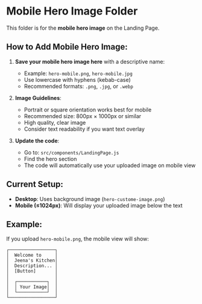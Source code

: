 # Mobile Hero Image Folder

This folder is for the **mobile hero image** on the Landing Page.

## How to Add Mobile Hero Image:

1. **Save your mobile hero image here** with a descriptive name:
   - Example: `hero-mobile.png`, `hero-mobile.jpg`
   - Use lowercase with hyphens (kebab-case)
   - Recommended formats: `.png`, `.jpg`, or `.webp`

2. **Image Guidelines**:
   - Portrait or square orientation works best for mobile
   - Recommended size: 800px × 1000px or similar
   - High quality, clear image
   - Consider text readability if you want text overlay

3. **Update the code**:
   - Go to: `src/components/LandingPage.js`
   - Find the hero section
   - The code will automatically use your uploaded image on mobile view

## Current Setup:

- **Desktop**: Uses background image (`hero-custome-image.png`)
- **Mobile (≤1024px)**: Will display your uploaded image below the text

## Example:

If you upload `hero-mobile.png`, the mobile view will show:
```
┌─────────────────┐
│  Welcome to     │
│  Jeena's Kitchen│
│  Description... │
│  [Button]       │
│                 │
│  ┌───────────┐  │
│  │ Your Image│  │
│  └───────────┘  │
└─────────────────┘
```
